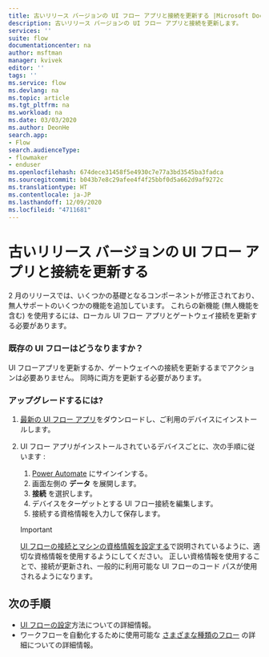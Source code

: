 ```yaml
---
title: 古いリリース バージョンの UI フロー アプリと接続を更新する |Microsoft Docs
description: 古いリリース バージョンの UI フロー アプリと接続を更新します。
services: ''
suite: flow
documentationcenter: na
author: msftman
manager: kvivek
editor: ''
tags: ''
ms.service: flow
ms.devlang: na
ms.topic: article
ms.tgt_pltfrm: na
ms.workload: na
ms.date: 03/03/2020
ms.author: DeonHe
search.app:
- Flow
search.audienceType:
- flowmaker
- enduser
ms.openlocfilehash: 674dece31458f5e4930c7e77a3bd3545ba3fadca
ms.sourcegitcommit: b043b7e8c29afee4f4f25bbf0d5a662d9af9272c
ms.translationtype: HT
ms.contentlocale: ja-JP
ms.lasthandoff: 12/09/2020
ms.locfileid: "4711681"
---
```

# <a name="upgrade-ui-flows-app-and-connections-from-previous-releases"></a>古いリリース バージョンの UI フロー アプリと接続を更新する

2 月のリリースでは、いくつかの基礎となるコンポーネントが修正されており、無人サポートのいくつかの機能を追加しています。 これらの新機能 (無人機能を含む) を使用するには、ローカル UI フロー アプリとゲートウェイ接続を更新する必要があります。

### <a name="what-does-it-mean-for-my-existing-ui-flows"></a>既存の UI フローはどうなりますか？

UI フローアプリを更新するか、ゲートウェイへの接続を更新するまでアクションは必要ありません。 同時に両方を更新する必要があります。

### <a name="how-do-i-upgrade"></a>アップグレードするには?

1.  [最新の UI フロー アプリ](https://go.microsoft.com/fwlink/?linkid=2102613&clcid=0x409)をダウンロードし、ご利用のデバイスにインストールします。

1.  UI フロー アプリがインストールされているデバイスごとに、次の手順に従います :

    1. [Power Automate](https://powerautomate.microsoft.com) にサインインする。
    1. 画面左側の **データ** を展開します。
    1. **接続** を選択します。
    1. デバイスをターゲットとする UI フロー接続を編集します。
    1. 接続する資格情報を入力して保存します。

    >[!IMPORTANT]
    >[UI フローの接続とマシンの資格情報を設定する](setup.md#setup-desktop-flows-connections-and-machine-credentials)で説明されているように、適切な資格情報を使用するようにしてください。 正しい資格情報を使用することで、接続が更新され、一般的に利用可能な UI フローのコード パスが使用されるようになります。

## <a name="next-steps"></a>次の手順

- [UI フローの設定](setup.md)方法についての詳細情報。 
- ワークフローを自動化するために使用可能な [さまざまな種類のフロー](..\flow-types.md) の詳細についての詳細情報。


